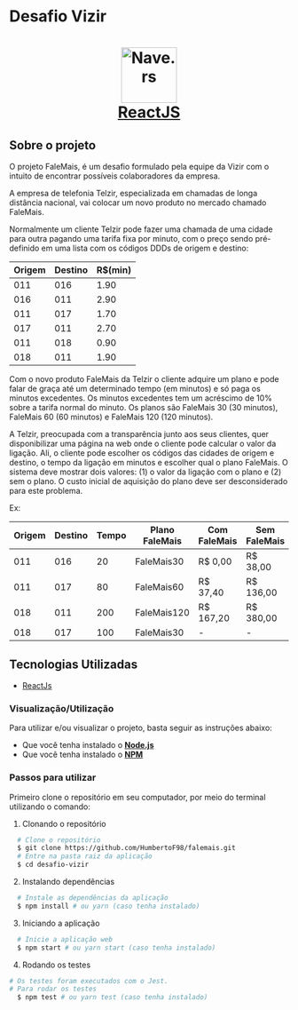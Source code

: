# Desafio Vizir

<h1 align="center">
    <img alt="Nave.rs" src="src/assets/falemais.png" height="100px" />
    <br/>
   <a href="https://pt-br.reactjs.org/docs/getting-started.html" target="_blank" rel="noopener">ReactJS</a> 
</h1>

## Sobre o projeto

O projeto FaleMais, é um desafio formulado pela equipe da Vizir com o intuito
de encontrar possíveis colaboradores da empresa.

A empresa de telefonia Telzir, especializada em chamadas de longa distância nacional, vai colocar um novo produto no mercado chamado FaleMais.

Normalmente um cliente Telzir pode fazer uma chamada de uma cidade para outra pagando uma tarifa fixa por minuto, com o preço sendo pré-definido em uma lista com os códigos DDDs de origem e destino:

| Origem | Destino | R\$(min) |
| ------ | ------- | -------- |
| 011    | 016     | 1.90     |
| 016    | 011     | 2.90     |
| 011    | 017     | 1.70     |
| 017    | 011     | 2.70     |
| 011    | 018     | 0.90     |
| 018    | 011     | 1.90     |

Com o novo produto FaleMais da Telzir o cliente adquire um plano e pode falar de graça até um determinado tempo (em minutos) e só paga os minutos excedentes. Os minutos excedentes tem um acréscimo de 10% sobre a tarifa normal do minuto. Os planos são FaleMais 30 (30 minutos), FaleMais 60 (60 minutos) e FaleMais 120 (120 minutos).

A Telzir, preocupada com a transparência junto aos seus clientes, quer disponibilizar uma página na web onde o cliente pode calcular o valor da ligação. Ali, o cliente pode escolher os códigos das cidades de origem e destino, o tempo da ligação em minutos e escolher qual o plano FaleMais. O sistema deve mostrar dois valores: (1) o valor da ligação com o plano e (2)
sem o plano. O custo inicial de aquisição do plano deve ser desconsiderado para este problema.

Ex:

| Origem | Destino | Tempo | Plano FaleMais | Com FaleMais | Sem FaleMais |
| ------ | ------- | ----- | -------------- | ------------ | ------------ |
| 011    | 016     | 20    | FaleMais30     | R\$ 0,00     | R\$ 38,00    |
| 011    | 017     | 80    | FaleMais60     | R\$ 37,40    | R\$ 136,00   |
| 018    | 011     | 200   | FaleMais120    | R\$ 167,20   | R\$ 380,00   |
| 018    | 017     | 100   | FaleMais30     | -            | -            |

## Tecnologias Utilizadas

- <a href="https://reactjs.org/" target="_blank" rel="noopener">ReactJs</a>

### Visualização/Utilização

Para utilizar e/ou visualizar o projeto, basta seguir as instruções abaixo:

- Que você tenha instalado o **<a href="https://nodejs.org/en/" target="_blank" rel="noopener">Node.js</a>**
- Que você tenha instalado o **<a href="https://www.npmjs.com/" target="_blank" rel="noopener">NPM</a>**

### Passos para utilizar

Primeiro clone o repositório em seu computador, por meio do terminal utilizando o comando:

1. Clonando o repositório

```sh
  # Clone o repositório
  $ git clone https://github.com/HumbertoF98/falemais.git
  # Entre na pasta raiz da aplicação
  $ cd desafio-vizir
```

2. Instalando dependências

```sh
  # Instale as dependências da aplicação
  $ npm install # ou yarn (caso tenha instalado)
```

3. Iniciando a aplicação

```sh
  # Inicie a aplicação web
  $ npm start # ou yarn start (caso tenha instalado)
```

4. Rodando os testes

```sh
# Os testes foram executados com o Jest.
# Para rodar os testes
  $ npm test # ou yarn test (caso tenha instalado)
```
